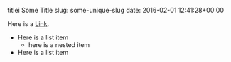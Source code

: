 titlei Some Title
slug: some-unique-slug
date: 2016-02-01 12:41:28+00:00

Here is a  [Link](https://link.org/2016/).  

 * Here is a list item
    * here is a nested item
 * Here is a list item

